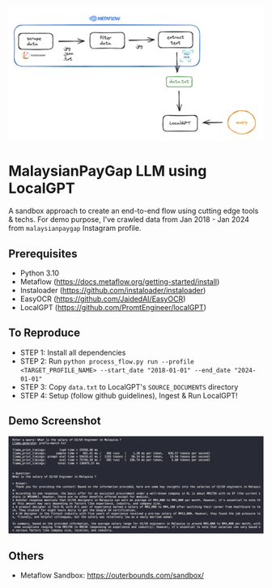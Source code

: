 ![images/overall_flow.png](images/overall_flow.png)

# MalaysianPayGap LLM using LocalGPT
A sandbox approach to create an end-to-end flow using cutting edge tools & techs. For demo purpose, I've crawled data from Jan 2018 -  Jan 2024 from `malaysianpaygap` Instagram profile.


## Prerequisites
- Python 3.10
- Metaflow (https://docs.metaflow.org/getting-started/install)
- Instaloader (https://github.com/instaloader/instaloader)
- EasyOCR (https://github.com/JaidedAI/EasyOCR)
- LocalGPT (https://github.com/PromtEngineer/localGPT)

## To Reproduce
- STEP 1: Install all dependencies
- STEP 2: Run `python process_flow.py run --profile <TARGET_PROFILE_NAME> --start_date "2018-01-01" --end_date "2024-01-01"`
- STEP 3: Copy `data.txt` to LocalGPT's `SOURCE_DOCUMENTS` directory
- STEP 4: Setup (follow github guidelines), Ingest & Run LocalGPT!

## Demo Screenshot
![images/localgpt-demo.png](images/localgpt-demo.png)

## Others
- Metaflow Sandbox: https://outerbounds.com/sandbox/